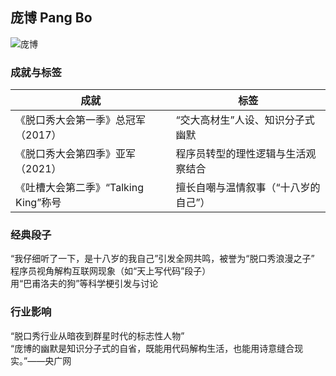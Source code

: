  
## 庞博 Pang Bo
![庞博]([图片路径或URL](https://p0.itc.cn/q_70/images03/20211014/6a30c38da8a54a92917bc4679ca74e50.png) "可选标题")
### 成就与标签
| 成就 | 标签 |
| ----- | ----- | 
| 《脱口秀大会第一季》总冠军（2017） | “交大高材生”人设、知识分子式幽默 |
| 《脱口秀大会第四季》亚军（2021） | 程序员转型的理性逻辑与生活观察结合 |
|  《吐槽大会第二季》“Talking King”称号  |  擅长自嘲与温情叙事（“十八岁的自己”）|
 	
### 经典段子<br>
“我仔细听了一下，是十八岁的我自己”引发全网共鸣，被誉为“脱口秀浪漫之子” <br>
程序员视角解构互联网现象（如“天上写代码”段子） <br>
用“巴甫洛夫的狗”等科学梗引发与讨论 

### 行业影响<br>
“脱口秀行业从暗夜到群星时代的标志性人物” <br>
“庞博的幽默是知识分子式的自省，既能用代码解构生活，也能用诗意缝合现实。”——央广网
